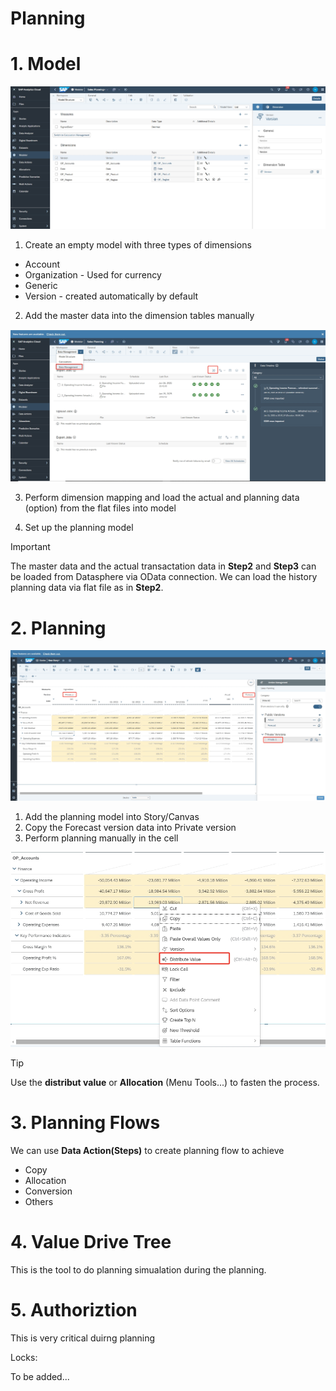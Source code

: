 # Planning

# 1. Model

![alt text](/SAC/Planning/images/PM1.png)

1. Create an empty model with three types of dimensions

- Account
- Organization - Used for currency
- Generic
- Version - created automatically by default

2. Add the master data into the dimension tables manually

![alt text](/SAC/Planning/images/PM2.png)

3. Perform dimension mapping and load the actual and planning data (option) from the flat files into model
   
4. Set up the planning model 

> [!Important]
> The master data and the actual transactation data in **Step2** and **Step3** can be loaded from Datasphere via OData connection. We can load the history planning data via flat file as in **Step2**.


# 2. Planning 
![alt text](/SAC/Planning/images/DP1.png)

1. Add the planning model into Story/Canvas
2. Copy the Forecast version data into Private version
3. Perform planning manually in the cell

![alt text](/SAC/Planning/images/DP2.png)

> [!Tip]
> Use the **distribut value** or **Allocation** (Menu Tools...) to fasten the process.

# 3. Planning Flows
We can use **Data Action(Steps)** to create planning flow to achieve

- Copy
- Allocation
- Conversion
- Others

# 4. Value Drive Tree

This is the tool to do planning simualation during the planning.

# 5. Authoriztion

This is very critical duirng planning

Locks:

To be added...
